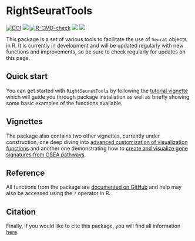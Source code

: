 
<!-- README.md is generated from README.Rmd. Please edit that file -->

# RightSeuratTools

<!-- badges: start -->

[![DOI](https://zenodo.org/badge/DOI/10.5281/zenodo.12518910.svg)](https://doi.org/10.5281/zenodo.12518910)
[![](https://img.shields.io/badge/devel%20version-1.1.0-orange.svg)](https://github.com/Alexis-Varin/RightSeuratTools)
[![R-CMD-check](https://github.com/Alexis-Varin/RightSeuratTools/actions/workflows/R-CMD-check.yaml/badge.svg)](https://github.com/Alexis-Varin/RightSeuratTools/actions/workflows/R-CMD-check.yaml)
[![](https://img.shields.io/github/languages/code-size/Alexis-Varin/RightSeuratTools.svg)](https://github.com/Alexis-Varin/RightSeuratTools)
[![](https://img.shields.io/github/last-commit/Alexis-Varin/RightSeuratTools.svg)](https://github.com/Alexis-Varin/RightSeuratTools/commits/main)
<!-- badges: end -->

This package is a set of various tools to facilitate the use of `Seurat`
objects in R. It is currently in development and will be updated
regularly with new functions and improvements, so be sure to check
regularly for updates on this page.

## Quick start

You can get started with `RightSeuratTools` by following the [tutorial
vignette](https://alexis-varin.github.io/RightSeuratTools/articles/RightSeuratTools.html)
which will guide you through package installation as well as briefly
showing some basic examples of the functions available.

## Vignettes

The package also contains two other vignettes, currently under
construction, one deep diving into [advanced customization of
visualization
functions](https://alexis-varin.github.io/RightSeuratTools/articles/Visualization.html)
and another one demonstrating how to [create and visualize gene
signatures from GSEA
pathways](https://alexis-varin.github.io/RightSeuratTools/articles/GSEA.html).

## Reference

All functions from the package are [documented on
GitHub](https://alexis-varin.github.io/RightSeuratTools/reference/index.html)
and help may also be accessed using the `?` operator in R.

## Citation

Finally, if you would like to cite this package, you will find all
information
[here](https://alexis-varin.github.io/RightSeuratTools/authors.html).
